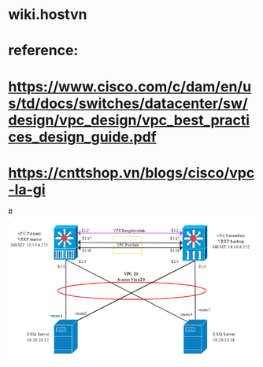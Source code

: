 # wiki.hostvn
# reference: 
# https://www.cisco.com/c/dam/en/us/td/docs/switches/datacenter/sw/design/vpc_design/vpc_best_practices_design_guide.pdf
# https://cnttshop.vn/blogs/cisco/vpc-la-gi
#![](./vpc_hostvn.png)
